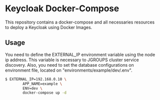 # Keycloak Docker-Compose

This repository contains a docker-compose and all necessaries resources to deploy a Keycloak using Docker Images.
## Usage

You need to define the EXTERNAL_IP environment variable using the node ip address. This variable is necessary to JGROUPS cluster service discovery. Also, you need to set the database configurations on environment file, located on "environments/example/dev/.env".

```bash
$ EXTERNAL_IP=192.168.0.10 \
        APP_NAME=example \
        ENV=dev \
        docker-compose up -d
```
